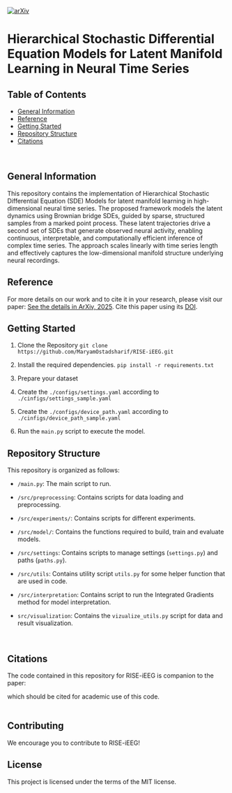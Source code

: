 [![arXiv](https://img.shields.io/badge/arXiv-2206.03992-b31b1b.svg)]()
# Hierarchical Stochastic Differential Equation Models for Latent Manifold Learning in Neural Time Series

## Table of Contents
* [General Information](#general-information)
* [Reference](#reference)
* [Getting Started](#getting-started)
* [Repository Structure](#repository-structure)
* [Citations](#citations)
<br/>

## General Information
This repository contains the implementation of Hierarchical Stochastic Differential Equation (SDE) Models for latent manifold learning in high-dimensional neural time series. The proposed framework models the latent dynamics using Brownian bridge SDEs, guided by sparse, structured samples from a marked point process. These latent trajectories drive a second set of SDEs that generate observed neural activity, enabling continuous, interpretable, and computationally efficient inference of complex time series. The approach scales linearly with time series length and effectively captures the low-dimensional manifold structure underlying neural recordings.

## Reference
For more details on our work and to cite it in your research, please visit our paper: [See the details in ArXiv, 2025](). Cite this paper using its [DOI]().

## Getting Started
1. Clone the Repository 
`git clone https://github.com/MaryamOstadsharif/RISE-iEEG.git`

2. Install the required dependencies. `pip install -r requirements.txt`

3. Prepare your dataset

4. Create the `./configs/settings.yaml` according to `./cinfigs/settings_sample.yaml`

5. Create the `./configs/device_path.yaml` according to `./cinfigs/device_path_sample.yaml`

6. Run the `main.py` script to execute the model.

## Repository Structure
This repository is organized as follows:

- `/main.py`: The main script to run.

- `/src/preprocessing`: Contains scripts for data loading and preprocessing.

- `/src/experiments/`: Contains scripts for different experiments.
  
- `/src/model/`: Contains the functions required to build, train and evaluate models.

- `/src/settings`: Contains scripts to manage settings (`settings.py`) and paths (`paths.py`).

- `/src/utils`: Contains utility script `utils.py` for some helper function that are used in code.

- `/src/interpretation`: Contains script to run the Integrated Gradients method for model interpretation.
  
- `src/visualization`: Contains the `vizualize_utils.py` script for data and result visualization.
<br/>

## Citations
The code contained in this repository for RISE-iEEG is companion to the paper:  


which should be cited for academic use of this code.  
<br/>

## Contributing

We encourage you to contribute to RISE-iEEG! 

## License

This project is licensed under the terms of the MIT license.
